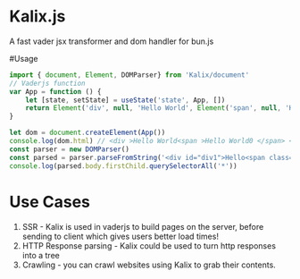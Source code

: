# Kalix.js
A fast vader jsx transformer and dom handler for bun.js

#Usage

```js
import { document, Element, DOMParser} from 'Kalix/document'
// Vaderjs function
var App = function () {
    let [state, setState] = useState('state', App, [])
    return Element('div', null, 'Hello World', Element('span', null, 'Hello World', state().length))
}

let dom = document.createElement(App())
console.log(dom.html) // <div >Hello World<span >Hello World0 </span> </div>
const parser = new DOMParser() 
const parsed = parser.parseFromString('<div id="div1">Hello<span class="too">Hello</span></div>')
console.log(parsed.body.firstChild.querySelectorAll('*'))
```

# Use Cases

1. SSR - Kalix is used in vaderjs to build pages on the server, before sending to client which gives users better load times!
2. HTTP Response parsing - Kalix could be used to turn http responses into a tree
3. Crawling - you can crawl websites using Kalix to grab their contents.
